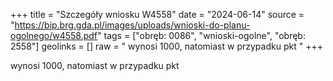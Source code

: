 +++
title = "Szczegóły wniosku W4558"
date = "2024-06-14"
source = "https://bip.brg.gda.pl/images/uploads/wnioski-do-planu-ogolnego/w4558.pdf"
tags = ["obręb: 0086", "wnioski-ogolne", "obręb: 2558"]
geolinks = []
raw = " wynosi 1000, natomiast w przypadku pkt "
+++

 wynosi 1000, natomiast w przypadku pkt 


